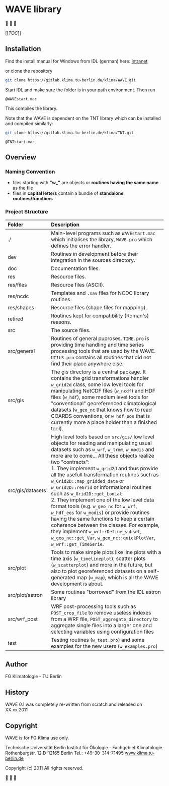# WAVE library

:ocean: :ocean: :ocean:

[[_TOC_]]

## Installation

Find the install manual for Windows from IDL (german) here:
[Intranet](https://www.klima.tu-berlin.de/fg_doku/doku.php?id=idl)

or clone the repository

```sh
git clone https://gitlab.klima.tu-berlin.de/klima/WAVE.git
```

Start IDL and make sure the folder is in your path environment. Then run

```idl
@WAVEstart.mac
```

This compiles the library.

Note that the WAVE is dependent on the TNT library which can be installed and compiled similarly:
```sh
git clone https://gitlab.klima.tu-berlin.de/klima/TNT.git
```
```idl
@TNTstart.mac
```

## Overview

### Naming Convention

-   files starting with **"w\_"** are objects or **routines having the same name** as the file
-   files in **capital letters** contain a bundle of **standalone routines/functions**

### Project Structure

| Folder           | Description                                                                                                                                                                                                                                                                                                                                                                                                                                                                                                                                                                                                                                                                                                                                                              |
| :--------------- | :----------------------------------------------------------------------------------------------------------------------------------------------------------------------------------------------------------------------------------------------------------------------------------------------------------------------------------------------------------------------------------------------------------------------------------------------------------------------------------------------------------------------------------------------------------------------------------------------------------------------------------------------------------------------------------------------------------------------------------------------------------------------- |
| ./               | Main-level programs such as `WAVEstart.mac` which initialises the library, `WAVE.pro` which defines the error handler.                                                                                                                                                                                                                                                                                                                                                                                                                                                                                                                                                                                                                                                   |
| dev              | Routines in development before their integration in the sources directory.                                                                                                                                                                                                                                                                                                                                                                                                                                                                                                                                                                                                                                                                                               |
| doc              | Documentation files.                                                                                                                                                                                                                                                                                                                                                                                                                                                                                                                                                                                                                                                                                                                                                     |
| res              | Resource files.                                                                                                                                                                                                                                                                                                                                                                                                                                                                                                                                                                                                                                                                                                                                                          |
| res/files        | Resource files (ASCII).                                                                                                                                                                                                                                                                                                                                                                                                                                                                                                                                                                                                                                                                                                                                                  |
| res/ncdc         | Templates and `.sav` files for NCDC library routines.                                                                                                                                                                                                                                                                                                                                                                                                                                                                                                                                                                                                                                                                                                                    |
| res/shapes       | Resource files (shape files for mapping).                                                                                                                                                                                                                                                                                                                                                                                                                                                                                                                                                                                                                                                                                                                                |
| retired          | Routines kept for compatibility (Roman's) reasons.                                                                                                                                                                                                                                                                                                                                                                                                                                                                                                                                                                                                                                                                                                                       |
| src              | The source files.                                                                                                                                                                                                                                                                                                                                                                                                                                                                                                                                                                                                                                                                                                                                                        |
| src/general      | Routines of general puproses. `TIME.pro` is providing time handling and time series processing tools that are used by the WAVE. `UTILS.pro` contains all routines that did not find their place anywhere else.                                                                                                                                                                                                                                                                                                                                                                                                                                                                                                                                                           |
| src/gis          | The gis directory is a central package. It contains the grid transformations handler `w_grid2d` class, some low level tools for manipulating NetCDF files (`w_ncdf`) and HDF files (`w_hdf`), some medium level tools for "conventional" georeferenced climatological datasets (`w_geo_nc` that knows how to read COARDS conventions, or `w_hdf_eos` that is currently more a place holder than a finished tool).                                                                                                                                                                                                                                                                                                                                                        |
| src/gis/datasets | High level tools based on `src/gis/` low level objects for reading and manipulating usual datasets such as `w_wrf`, `w_trmm`, `w_modis` and more are to come... All these objects realize two "contracts":<br/>1. They implement `w_grid2d` and thus provide all the usefull transformation routines such as `w_Grid2D::map_gridded_data` or `w_Grid2D::reGrid` or informational routines such as `w_Grid2D::get_LonLat`<br/>2. They implement one of the low level data format tools (e.g. `w_geo_nc` for `w_wrf`, `w_hdf_eos` for `w_modis`) or provide routines having the same functions to keep a certain coherence between the classes. For example, they implement `w_wrf::Define_subset`, `w_geo_nc::get_Var`, `w_geo_nc::quickPlotVar`, `w_wrf::get_TimeSerie`. |
| src/plot         | Tools to make simple plots like line plots with a time axis (`w_timelineplot`), scatter plots (`w_scatterplot`) and more in the future, but also to plot georeferenced datasets on a self-generated map (`w_map`), which is all the WAVE development is about.                                                                                                                                                                                                                                                                                                                                                                                                                                                                                                           |
| src/plot/astron  | Some routines "borrowed" from the IDL astron library                                                                                                                                                                                                                                                                                                                                                                                                                                                                                                                                                                                                                                                                                                                     |
| src/wrf_post     | WRF post-processing tools such as `POST_crop_file` to remove useless indexes from a WRF file, `POST_aggregate_directory` to aggregate single files into a larger one and selecting variables using configuration files                                                                                                                                                                                                                                                                                                                                                                                                                                                                                                                                                   |
| test             | Testing routines (`w_test.pro`) and some examples for the new users (`w_examples.pro`)                                                                                                                                                                                                                                                                                                                                                                                                                                                                                                                                                                                                                                                                                   |

## Author

FG Klimatologie - TU Berlin

## History

WAVE 0.1 was completely re-written from scratch and released on XX.xx.2011

## Copyright

WAVE is for FG Klima use only.

Technische Universität Berlin Institut für Ökologie - Fachgebiet Klimatologie Rothenburgstr. 12 D-12165 Berlin Tel.:
+49-30-314-71495 www.klima.tu-berlin.de

Copyright (c) 2011 All rights reserved.

:ocean: :ocean: :ocean:
